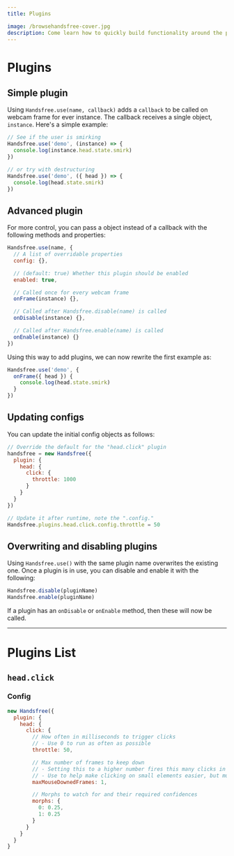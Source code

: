 ```yaml
---
title: Plugins

image: /browsehandsfree-cover.jpg
description: Come learn how to quickly build functionality around the pose data and gestures, while mixing-and-matching multiple models together!
---
```


# Plugins

## Simple plugin

Using `Handsfree.use(name, callback)` adds a `callback` to be called on webcam frame for ever instance. The callback receives a single object, `instance`. Here's a simple example:

```js
// See if the user is smirking
Handsfree.use('demo', (instance) => {
  console.log(instance.head.state.smirk)
})

// or try with destructuring
Handsfree.use('demo', ({ head }) => {
  console.log(head.state.smirk)
})
```

## Advanced plugin

For more control, you can pass a object instead of a callback with the following methods and properties:

```js
Handsfree.use(name, {
  // A list of overridable properties
  config: {},

  // (default: true) Whether this plugin should be enabled
  enabled: true,

  // Called once for every webcam frame
  onFrame(instance) {},

  // Called after Handsfree.disable(name) is called
  onDisable(instance) {},

  // Called after Handsfree.enable(name) is called
  onEnable(instance) {}
})
```

Using this way to add plugins, we can now rewrite the first example as:

```js
Handsfree.use('demo', {
  onFrame({ head }) {
    console.log(head.state.smirk)
  }
})
```

## Updating configs

You can update the initial config objects as follows:

```js
// Override the default for the "head.click" plugin
handsfree = new Handsfree({
  plugin: {
    head: {
      click: {
        throttle: 1000
      }
    }
  }
})

// Update it after runtime, note the ".config."
Handsfree.plugins.head.click.config.throttle = 50
```

## Overwriting and disabling plugins

Using `Handsfree.use()` with the same plugin name overwrites the existing one. Once a plugin is in use, you can disable and enable it with the following:

```js
Handsfree.disable(pluginName)
Handsfree.enable(pluginName)
```

If a plugin has an `onDisable` or `onEnable` method, then these will now be called.

---

# Plugins List

## `head.click`

### Config

```js
new Handsfree({
  plugin: {
    head: {
      click: {
        // How often in milliseconds to trigger clicks
        // - Use 0 to run as often as possible
        throttle: 50,

        // Max number of frames to keep down
        // - Setting this to a higher number fires this many clicks in a row
        // - Use to help make clicking on small elements easier, but multiple clicks may be triggered
        maxMouseDownedFrames: 1,

        // Morphs to watch for and their required confidences
        morphs: {
          0: 0.25,
          1: 0.25
        }
      }
    }
  }
}
```
